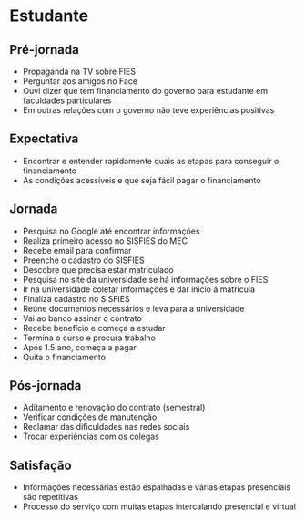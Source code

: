 # Estudante

## Pré-jornada

* Propaganda na TV sobre FIES
* Perguntar aos amigos no Face
* Ouvi dizer que tem financiamento do governo para estudante em faculdades particulares
* Em outras relações com o governo não teve experiências positivas

## Expectativa

* Encontrar e entender rapidamente quais as etapas para conseguir o financiamento
* As condições acessíveis e que seja fácil pagar o financiamento

## Jornada

* Pesquisa no Google até encontrar informações 
* Realiza primeiro acesso no SISFIES do MEC
* Recebe email para confirmar
* Preenche o cadastro do SISFIES
* Descobre que precisa estar matriculado
* Pesquisa no site da universidade se há informações sobre o FIES
* Ir na universidade coletar informações e dar inicio á matricula
* Finaliza cadastro no SISFIES
* Reúne documentos necessários e leva para a universidade
* Vai ao banco assinar o contrato
* Recebe benefício e começa a estudar
* Termina o curso e procura trabalho
* Após 1.5 ano, começa a pagar
* Quita o financiamento

## Pós-jornada

* Aditamento e renovação do contrato (semestral)
* Verificar condições de manutenção
* Reclamar das dificuldades nas redes sociais
* Trocar experiências com os colegas

## Satisfação

* Informações necessárias estão espalhadas e várias etapas presenciais são repetitivas
* Processo do serviço com muitas etapas intercalando presencial e virtual

